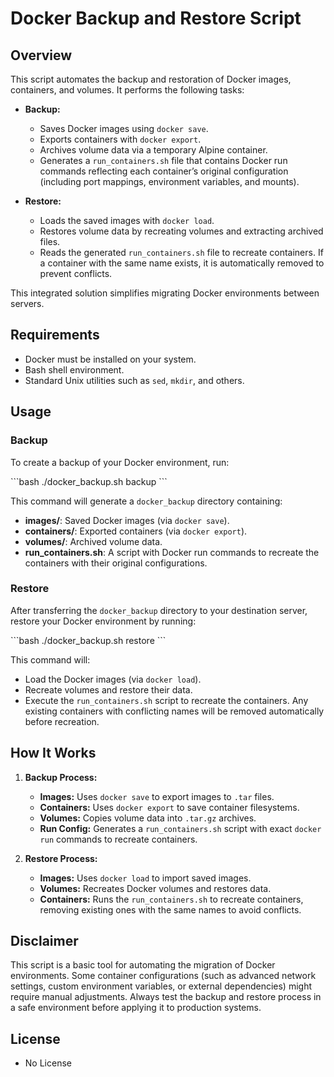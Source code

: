 # Docker Backup and Restore Script

## Overview

This script automates the backup and restoration of Docker images, containers, and volumes. It performs the following tasks:

- **Backup:**
  - Saves Docker images using `docker save`.
  - Exports containers with `docker export`.
  - Archives volume data via a temporary Alpine container.
  - Generates a `run_containers.sh` file that contains Docker run commands reflecting each container’s original configuration (including port mappings, environment variables, and mounts).

- **Restore:**
  - Loads the saved images with `docker load`.
  - Restores volume data by recreating volumes and extracting archived files.
  - Reads the generated `run_containers.sh` file to recreate containers. If a container with the same name exists, it is automatically removed to prevent conflicts.

This integrated solution simplifies migrating Docker environments between servers.

## Requirements

- Docker must be installed on your system.
- Bash shell environment.
- Standard Unix utilities such as `sed`, `mkdir`, and others.

## Usage

### Backup

To create a backup of your Docker environment, run:

\```bash
./docker_backup.sh backup
\```

This command will generate a `docker_backup` directory containing:

- **images/**: Saved Docker images (via `docker save`).
- **containers/**: Exported containers (via `docker export`).
- **volumes/**: Archived volume data.
- **run_containers.sh**: A script with Docker run commands to recreate the containers with their original configurations.

### Restore

After transferring the `docker_backup` directory to your destination server, restore your Docker environment by running:

\```bash
./docker_backup.sh restore
\```

This command will:

- Load the Docker images (via `docker load`).
- Recreate volumes and restore their data.
- Execute the `run_containers.sh` script to recreate the containers. Any existing containers with conflicting names will be removed automatically before recreation.

## How It Works

1. **Backup Process:**
   - **Images:** Uses `docker save` to export images to `.tar` files.
   - **Containers:** Uses `docker export` to save container filesystems.
   - **Volumes:** Copies volume data into `.tar.gz` archives.
   - **Run Config:** Generates a `run_containers.sh` script with exact `docker run` commands to recreate containers.

2. **Restore Process:**
   - **Images:** Uses `docker load` to import saved images.
   - **Volumes:** Recreates Docker volumes and restores data.
   - **Containers:** Runs the `run_containers.sh` to recreate containers, removing existing ones with the same names to avoid conflicts.

## Disclaimer

This script is a basic tool for automating the migration of Docker environments. Some container configurations (such as advanced network settings, custom environment variables, or external dependencies) might require manual adjustments. Always test the backup and restore process in a safe environment before applying it to production systems.

## License

- No License

